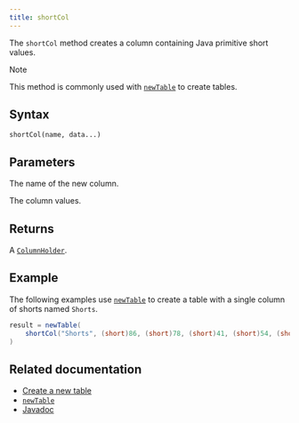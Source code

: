 ```yaml
---
title: shortCol
---
```


The `shortCol` method creates a column containing Java primitive short values.

> [!NOTE]
> This method is commonly used with [`newTable`](./newTable.md) to create tables.

## Syntax

```
shortCol(name, data...)
```

## Parameters

<ParamTable>
<Param name="name" type="String">

The name of the new column.

</Param>
<Param name="data" type="short...">

The column values.

</Param>
</ParamTable>

## Returns

A [`ColumnHolder`](/core/javadoc/io/deephaven/engine/table/impl/util/ColumnHolder.html).

## Example

The following examples use [`newTable`](./newTable.md) to create a table with a single column of shorts named `Shorts`.

```groovy
result = newTable(
    shortCol("Shorts", (short)86, (short)78, (short)41, (short)54, (short)20)
)
```

## Related documentation

- [Create a new table](../../../how-to-guides/new-and-empty-table.md#newtable)
- [`newTable`](./newTable.md)
- [Javadoc](https://deephaven.io/core/javadoc/io/deephaven/engine/util/TableTools.html#shortCol(java.lang.String,short...))
